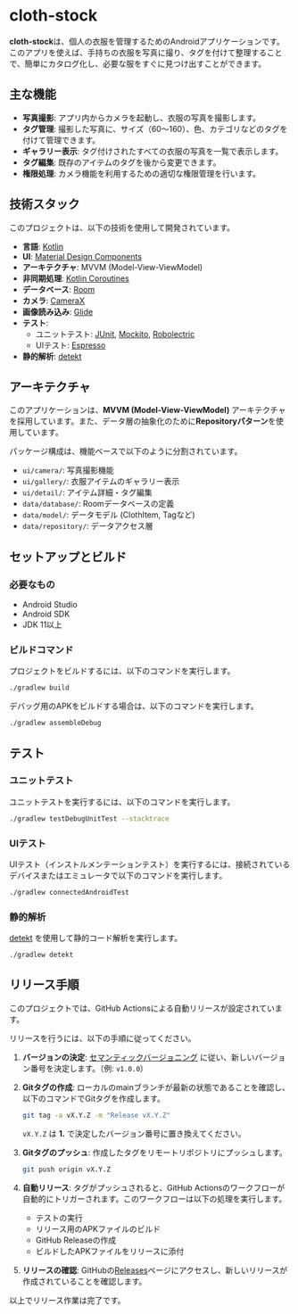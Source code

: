 # cloth-stock

**cloth-stock**は、個人の衣服を管理するためのAndroidアプリケーションです。このアプリを使えば、手持ちの衣服を写真に撮り、タグを付けて整理することで、簡単にカタログ化し、必要な服をすぐに見つけ出すことができます。

## 主な機能

*   **写真撮影**: アプリ内からカメラを起動し、衣服の写真を撮影します。
*   **タグ管理**: 撮影した写真に、サイズ（60〜160）、色、カテゴリなどのタグを付けて管理できます。
*   **ギャラリー表示**: タグ付けされたすべての衣服の写真を一覧で表示します。
*   **タグ編集**: 既存のアイテムのタグを後から変更できます。
*   **権限処理**: カメラ機能を利用するための適切な権限管理を行います。

## 技術スタック

このプロジェクトは、以下の技術を使用して開発されています。

*   **言語**: [Kotlin](https://kotlinlang.org/)
*   **UI**: [Material Design Components](https://material.io/develop/android)
*   **アーキテクチャ**: MVVM (Model-View-ViewModel)
*   **非同期処理**: [Kotlin Coroutines](https://kotlinlang.org/docs/coroutines-overview.html)
*   **データベース**: [Room](https://developer.android.com/training/data-storage/room)
*   **カメラ**: [CameraX](https://developer.android.com/training/camerax)
*   **画像読み込み**: [Glide](https://github.com/bumptech/glide)
*   **テスト**:
    *   ユニットテスト: [JUnit](https://junit.org/junit5/), [Mockito](https://site.mockito.org/), [Robolectric](http://robolectric.org/)
    *   UIテスト: [Espresso](https://developer.android.com/training/testing/espresso)
*   **静的解析**: [detekt](https://detekt.dev/)

## アーキテクチャ

このアプリケーションは、**MVVM (Model-View-ViewModel)** アーキテクチャを採用しています。また、データ層の抽象化のために**Repositoryパターン**を使用しています。

パッケージ構成は、機能ベースで以下のように分割されています。

*   `ui/camera/`: 写真撮影機能
*   `ui/gallery/`: 衣服アイテムのギャラリー表示
*   `ui/detail/`: アイテム詳細・タグ編集
*   `data/database/`: Roomデータベースの定義
*   `data/model/`: データモデル (ClothItem, Tagなど)
*   `data/repository/`: データアクセス層

## セットアップとビルド

### 必要なもの

*   Android Studio
*   Android SDK
*   JDK 11以上

### ビルドコマンド

プロジェクトをビルドするには、以下のコマンドを実行します。

```bash
./gradlew build
```

デバッグ用のAPKをビルドする場合は、以下のコマンドを実行します。

```bash
./gradlew assembleDebug
```

## テスト

### ユニットテスト

ユニットテストを実行するには、以下のコマンドを実行します。

```bash
./gradlew testDebugUnitTest --stacktrace
```

### UIテスト

UIテスト（インストルメンテーションテスト）を実行するには、接続されているデバイスまたはエミュレータで以下のコマンドを実行します。

```bash
./gradlew connectedAndroidTest
```

### 静的解析

[detekt](https.detekt.dev/) を使用して静的コード解析を実行します。

```bash
./gradlew detekt
```

## リリース手順

このプロジェクトでは、GitHub Actionsによる自動リリースが設定されています。

リリースを行うには、以下の手順に従ってください。

1.  **バージョンの決定**: [セマンティックバージョニング](https://semver.org/lang/ja/) に従い、新しいバージョン番号を決定します。（例: `v1.0.0`）
2.  **Gitタグの作成**: ローカルのmainブランチが最新の状態であることを確認し、以下のコマンドでGitタグを作成します。

    ```bash
    git tag -a vX.Y.Z -m "Release vX.Y.Z"
    ```

    `vX.Y.Z` は **1.** で決定したバージョン番号に置き換えてください。

3.  **Gitタグのプッシュ**: 作成したタグをリモートリポジトリにプッシュします。

    ```bash
    git push origin vX.Y.Z
    ```

4.  **自動リリース**: タグがプッシュされると、GitHub Actionsのワークフローが自動的にトリガーされます。このワークフローは以下の処理を実行します。
    *   テストの実行
    *   リリース用のAPKファイルのビルド
    *   GitHub Releaseの作成
    *   ビルドしたAPKファイルをリリースに添付

5.  **リリースの確認**: GitHubの[Releases](https://github.com/gemini-claude-be/cloth-stock-cc/releases)ページにアクセスし、新しいリリースが作成されていることを確認します。

以上でリリース作業は完了です。
